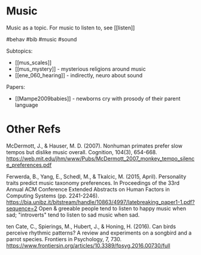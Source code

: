 # Music

Music as a topic. For music to listen to, see [[listen]]

#behav #bib #music #sound


Subtopics:
* [[mus_scales]]
* [[mus_mystery]] - mysterious religions around music
* [[ene_060_hearing]] - indirectly, neuro about sound

Papers:
* [[Mampe2009babies]] - newborns cry with prosody of their parent language

# Other Refs

McDermott, J., & Hauser, M. D. (2007). Nonhuman primates prefer slow tempos but dislike music overall. Cognition, 104(3), 654-668.
https://web.mit.edu/jhm/www/Pubs/McDermott_2007_monkey_tempo_silence_preferences.pdf

Ferwerda, B., Yang, E., Schedl, M., & Tkalcic, M. (2015, April). Personality traits predict music taxonomy preferences. In Proceedings of the 33rd Annual ACM Conference Extended Abstracts on Human Factors in Computing Systems (pp. 2241-2246).
https://bia.unibz.it/bitstream/handle/10863/4997/latebreaking_paper1-1.pdf?sequence=2
Open & greeable people tend to listen to happy music when sad; "introverts" tend to listen to sad music when sad.

ten Cate, C., Spierings, M., Hubert, J., & Honing, H. (2016). Can birds perceive rhythmic patterns? A review and experiments on a songbird and a parrot species. Frontiers in Psychology, 7, 730.
https://www.frontiersin.org/articles/10.3389/fpsyg.2016.00730/full